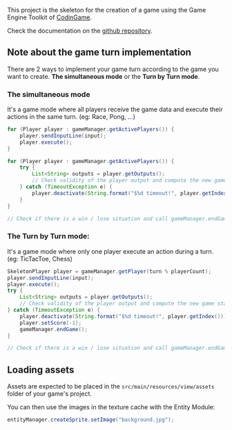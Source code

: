 This project is the skeleton for the creation of a game using the Game Engine Toolkit of [CodinGame](https://codingame.com).

Check the documentation on the [github repository](https://github.com/CodinGame/codingame-sdk-doc).

## Note about the game turn implementation
There are 2 ways to implement your game turn according to the game you want to create. **The simultaneous mode** or the **Turn by Turn mode**.

### The simultaneous mode
It's a game mode where all players receive the game data and execute their actions in the same turn. (eg: Race, Pong, ...)

```java
for (Player player : gameManager.getActivePlayers()) {
    player.sendInputLine(input);
    player.execute();
}

for (Player player : gameManager.getActivePlayers()) {
    try {
        List<String> outputs = player.getOutputs();
        // Check validity of the player output and compute the new game state
    } catch (TimeoutException e) {
        player.deactivate(String.format("$%d timeout!", player.getIndex()));
    }
}

// Check if there is a win / lose situation and call gameManager.endGame(); when game is finished
```

### The Turn by Turn mode:
It's a game mode where only one player execute an action during a turn. (eg: TicTacToe, Chess)

```java
SkeletonPlayer player = gameManager.getPlayer(turn % playerCount);
player.sendInputLine(input);
player.execute();
try {
    List<String> outputs = player.getOutputs();
    // Check validity of the player output and compute the new game state
} catch (TimeoutException e) {
    player.deactivate(String.format("$%d timeout!", player.getIndex()));
    player.setScore(-1);
    gameManager.endGame();
}

// Check if there is a win / lose situation and call gameManager.endGame(); when game is finished
```

## Loading assets
Assets are expected to be placed in the `src/main/resources/view/assets` folder of your game's project.

You can then use the images in the texture cache with the Entity Module:
```java
entityManager.createSprite.setImage("background.jpg");
```
